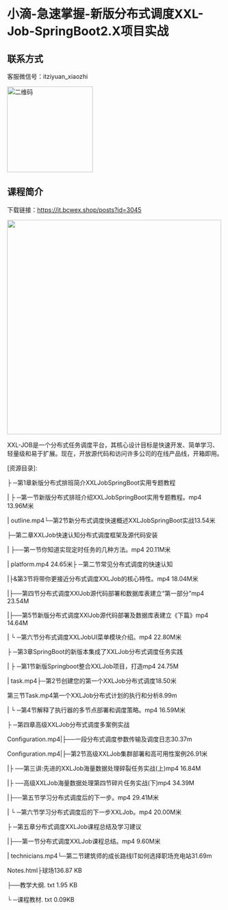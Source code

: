 # 小滴-急速掌握-新版分布式调度XXL-Job-SpringBoot2.X项目实战

## 联系方式

客服微信号：itziyuan_xiaozhi

<img src="https://ziyuanyun.oss-cn-guangzhou.aliyuncs.com/common/20240614073449/666b82192834a.jpg" width="200" height="200" alt="二维码">

## 课程简介

下载链接：https://it.bcwex.shop/posts?id=3045

<img src="https://ziyuanyun.oss-cn-guangzhou.aliyuncs.com/yun/20240515184932/6644933c665e6.jpg" width="500" alt="">

  

 XXL-JOB是一个分布式任务调度平台，其核心设计目标是快速开发、简单学习、轻量级和易于扩展。现在，开放源代码和访问许多公司的在线产品线，开箱即用。

 [资源目录]:

 ├ ─第1章新版分布式排班简介XXLJobSpringBoot实用专题教程

 | ├ ─第一节新版分布式排班介绍XXLJobSpringBoot实用专题教程。mp4 13.96M米

 | outline.mp4└─第2节新分布式调度快速概述XXLJobSpringBoot实战13.54米

 ├─第二章XXLJob快速认知分布式调度框架及源代码安装

 | ├──第一节你知道实现定时任务的几种方法。mp4 20.11M米

 | platform.mp4 24.65米├ ─第二节常见分布式调度的快速认知

 |├&amp;第3节将带你更接近分布式调度XXLJob的核心特性。mp4 18.04M米

 |├──第四节分布式调度XXlJob源代码部署和数据库表建立“第一部分”mp4 23.54M

 |├──第5节新版分布式调度XXlJob源代码部署及数据库表建立《下篇》mp4 14.64M

 | └ ─第六节分布式调度XXLJobUI菜单模块介绍。mp4 22.80M米

 ├ ─第3章SpringBoot的新版本集成了XXLJob分布式调度任务实践

 | ├ ─第1节新版Springboot整合XXLJob项目，打造mp4 24.75M

 | task.mp4├─第2节创建您的第一个XXLJob分布式调度18.50米

 第三节Task.mp4第一个XXLJob分布式计划的执行和分析8.99m

 | └ ─第4节解释了执行器的多节点部署和调度策略。mp4 16.59M米

 ├ ─第四章高级XXLJob分布式调度多案例实战

 Configuration.mp4|├──一段分布式调度参数传输及调度日志30.37m

 Configuration.mp4|├─第2节高级XXLJob集群部署和高可用性案例26.91米

 |├ ──第三讲:先进的XXLJob海量数据处理碎裂任务实战(上)mp4 16.84M

 |├ ──高级XXLJob海量数据处理第四节碎片任务实战(下)mp4 34.39M

 |├──第五节学习分布式调度后的下一步。mp4 29.41M米

 | └ ─第六节学习分布式调度后的下一步XXLJob。mp4 20.00M米

 ├ ─第五章分布式调度XXLJob课程总结及学习建议

 |├──第一节分布式调度XXLJob课程总结。mp4 9.60M米

 | technicians.mp4└─第二节建筑师的成长路线IT如何选择职场充电站31.69m

 Notes.html├球场136.87 KB

 ├──教学大纲. txt 1.95 KB

 └ ─课程教材. txt 0.09KB

  